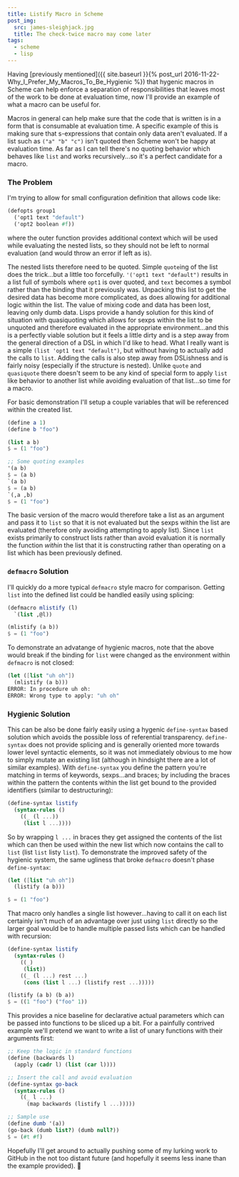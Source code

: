 ```yaml
---
title: Listify Macro in Scheme
post_img:
  src: james-sleighjack.jpg
  title: The check-twice macro may come later
tags:
  - scheme
  - lisp
---
```


Having [previously mentioned]({{ site.baseurl }}{% post_url
2016-11-22-Why_I_Prefer_My_Macros_To_Be_Hygienic %})
that hygenic macros in Scheme can help enforce a separation of
responsibilities that leaves most of the work to be done at evaluation
time, now I'll provide an example of what a macro can be useful for.

Macros in general can help make sure that the code that is written is
in a form that is consumable at evaluation time. A specific example of this
is making sure that s-expressions that contain only data aren't
evaluated. If a list such as `("a" "b" "c")` 
isn't quoted then Scheme won't be happy at evaluation time. As far as I can
tell there's no quoting behavior which behaves like `list` and works
recursively...so it's a perfect candidate for a macro.

<!--more-->

### The Problem

I'm trying to allow for small configuration definition that allows code like:

```Scheme
(defopts group1
  ('opt1 text "default")
  ('opt2 boolean #f))
```

where the outer function provides additional context which will be
used while evaluating the nested lists, so they should not be left to
normal evaluation (and would throw an error if left as is).

The nested lists therefore need to be quoted. Simple `quote`ing of the
list does the trick...but a little too forcefully. `'('opt1 text
"default")` results in a list full of symbols where `opt1` is over
quoted, and `text` becomes a symbol rather than the binding that it
previously was. Unpacking this list to get the desired data has become
more complicated, as does allowing for additional logic within the
list. The value of mixing code and data has been lost, leaving only
dumb data. Lisps provide a handy solution for this kind of situation
with quasiquoting which allows for sexps within the list to be
unquoted and therefore evaluated in the appropriate environment...and
this is a perfectly viable solution but it feels a little dirty and is
a step away from the general direction of a DSL in which I'd like to
head. What I really want is a simple `(list 'opt1 text
"default")`, but without having to actually add the calls to `list`.
Adding the calls is also step
away from DSLishness and is fairly noisy (especially if the structure
is nested). Unlike `quote` and `quasiquote` there doesn't seem to
be any kind of special form to apply `list` like behavior to
another list while avoiding evaluation of that list...so time for a macro.

For basic demonstration I'll setup a couple variables that will be
referenced within the created list.

```Scheme
(define a 1)
(define b "foo")

(list a b)
$ = (1 "foo")

;; Some quoting examples
'(a b)
$ = (a b)
`(a b)
$ = (a b)
`(,a ,b)
$ = (1 "foo")
```

The basic version of the macro would therefore take a list as an argument
and pass it to `list` so that it is not evaluated but the sexps within
the list are evaluated (therefore only avoiding attempting to apply
list). Since `list` exists
primarily to construct lists rather than avoid evaluation it is
normally the function _within_ the list that it is constructing rather
than operating on a list which has been previously defined. 

### `defmacro` Solution

I'll quickly do a more typical `defmacro` style macro for comparison.
Getting `list` into the defined list could be handled easily using splicing:

```Scheme
(defmacro mlistify (l)
  `(list ,@l))

(mlistify (a b))
$ = (1 "foo")
```

To demonstrate an advatange of hygienic macros, note that the above would break
if the binding for `list` were changed
as the environment within `defmacro` is not closed:

```Scheme
(let ([list "uh oh"])
  (mlistify (a b)))
ERROR: In procedure uh oh:
ERROR: Wrong type to apply: "uh oh"
```

### Hygienic Solution

This can be also be done fairly easily using a hygenic `define-syntax`
based solution which avoids the possible loss of referential
transparency. `define-syntax` does not provide splicing and is
generally oriented more towards lower level syntactic elements, so
it was not immediately obvious to me how to simply mutate an existing list
(although in hindsight there are a lot of similar examples). With
`define-syntax` you define the pattern you're matching in terms of
keywords, sexps...and braces; by including the braces within the
pattern the contents within the list get bound to the provided identifiers (similar to destructuring):

```Scheme
(define-syntax listify
  (syntax-rules ()
    ((_ (l ...))
	 (list l ...))))
```
So by wrapping `l ...` in braces they get assigned the contents of the
list which can then be used within the new list which now contains the
call to `list` (list `list` listy `list`).
To demonstrate the improved safety of the hygienic
system, the same ugliness that broke `defmacro` doesn't phase `define-syntax`:

```Scheme
(let ([list "uh oh"])
  (listify (a b)))

$ = (1 "foo")
```

That macro only handles a single list however...having to call it on
each list certainly isn't much of an advantage over just using `list`
directly so the larger goal would be to handle multiple passed lists
which can be handled with recursion:

```Scheme
(define-syntax listify
  (syntax-rules ()
    ((_)
     (list))
    ((_ (l ...) rest ...)
     (cons (list l ...) (listify rest ...)))))

(listify (a b) (b a))
$ = ((1 "foo") ("foo" 1))
```

This provides a nice baseline for declarative actual parameters which can be
passed into functions to be sliced up a bit. For a painfully contrived
example we'll pretend we want to write a list of unary functions with their
arguments first:

```Scheme
;; Keep the logic in standard functions
(define (backwards l)
  (apply (cadr l) (list (car l))))

;; Insert the call and avoid evaluation
(define-syntax go-back
  (syntax-rules ()
    ((_ l ...)
      (map backwards (listify l ...)))))

;; Sample use
(define dumb '(a))
(go-back (dumb list?) (dumb null?))
$ = (#t #f)
```
Hopefully I'll get around to actually pushing some of my lurking work
to GitHub in the not too distant future (and hopefully it seems less
inane than the example provided). :christmas_tree:
